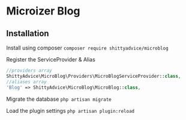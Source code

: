# Microizer Blog

## Installation
Install using composer
`composer require shittyadvice/microblog`

Register the ServiceProvider & Alias
```php
//providers array
ShittyAdvice\MicroBlog\Providers\MicroBlogServiceProvider::class,
//aliases array
'Blog' => ShittyAdvice\MicroBlog\MicroBlog::class,
```

Migrate the database
`php artisan migrate`

Load the plugin settings
`php artisan plugin:reload`
